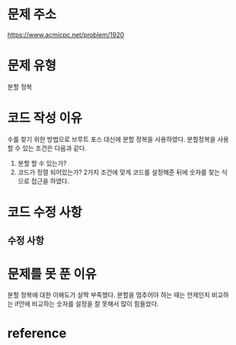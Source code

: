 # 문제 주소
https://www.acmicpc.net/problem/1920

# 문제 유형
분할 정복

# 코드 작성 이유
수를 찾기 위한 방법으로 브루트 포스 대신에 분할 정복을 사용하였다.
분할정복을 사용할 수 있는 조건은 다음과 같다.
1. 분할 할 수 있는가?
2. 코드가 정렬 되어있는가?
2가지 조건에 맞게 코드를 설정해준 뒤에 숫자를 찾는 식으로 접근을 하였다.

# 코드 수정 사항

## 수정 사항

# 문제를 못 푼 이유
분할 정복에 대한 이해도가 살짝 부족했다.
분할을 멈추어야 하는 때는 언제인지 비교하는 if안에 비교하는 숫자를 설정을 잘 못해서 많이 힘들었다.


# reference


